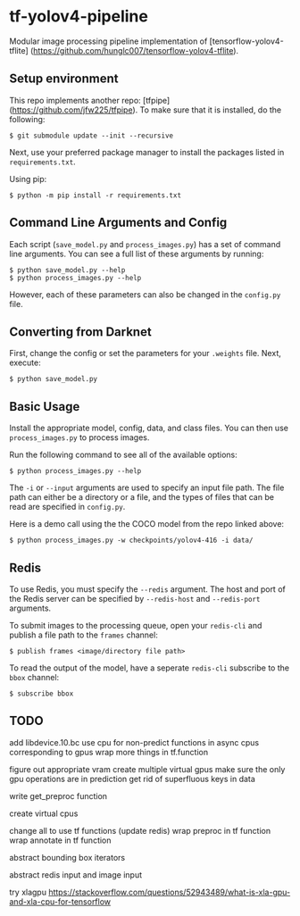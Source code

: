 # tf-yolov4-pipeline
 
Modular image processing pipeline implementation of [tensorflow-yolov4-tflite] (https://github.com/hunglc007/tensorflow-yolov4-tflite).


## Setup environment

This repo implements another repo: [tfpipe] (https://github.com/jfw225/tfpipe). To make sure that it is installed, do the following: 

    $ git submodule update --init --recursive

Next, use your preferred package manager to install the packages listed in `requirements.txt`.

Using pip:

    $ python -m pip install -r requirements.txt

## Command Line Arguments and Config

Each script (`save_model.py` and `process_images.py`) has a set of command line arguments. You can see a full list of these arguments by running:

    $ python save_model.py --help
    $ python process_images.py --help

However, each of these parameters can also be changed in the `config.py` file.

## Converting from Darknet

First, change the config or set the parameters for your `.weights` file. Next, execute: 

    $ python save_model.py

## Basic Usage

Install the appropriate model, config, data, and class files. You can then use `process_images.py` to process images.

Run the following command to see all of the available options:

    $ python process_images.py --help

The `-i` or `--input` arguments are used to specify an input file path. The file path can either be a directory or a file, and the types of files that can be read are specified in `config.py`.

Here is a demo call using the the COCO model from the repo linked above:

    $ python process_images.py -w checkpoints/yolov4-416 -i data/


## Redis

To use Redis, you must specify the `--redis` argument. The host and port of the Redis server can be specified by `--redis-host` and `--redis-port` arguments.

To submit images to the processing queue, open your `redis-cli` and publish a file path to the `frames` channel:

    $ publish frames <image/directory file path>

To read the output of the model, have a seperate `redis-cli` subscribe to the `bbox` channel:

    $ subscribe bbox



## TODO

add libdevice.10.bc
use cpu for non-predict functions in async
cpus corresponding to gpus
wrap more things in tf.function


figure out appropriate vram
create multiple virtual gpus
make sure the only gpu operations are in prediction
get rid of superfluous keys in data

write get_preproc function

create virtual cpus

change all to use tf functions (update redis)
wrap preproc in tf function
wrap annotate in tf function

abstract bounding box iterators

abstract redis input and image input

try xlagpu https://stackoverflow.com/questions/52943489/what-is-xla-gpu-and-xla-cpu-for-tensorflow